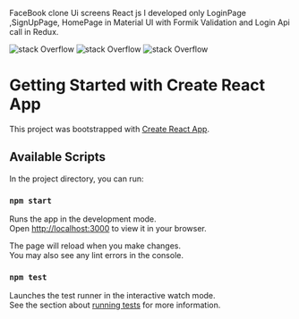 FaceBook clone Ui screens React js
I developed only LoginPage ,SignUpPage, HomePage in Material UI with Formik Validation and Login Api call in Redux.

![stack Overflow](https://github.com/ManiMaran001/FaceBook-Mini-Clone-WebApp/blob/main/Screenshots/HomePage.PNG?raw=true)
![stack Overflow](https://github.com/ManiMaran001/FaceBook-Mini-Clone-WebApp/blob/main/Screenshots/loginValidation.PNG?raw=true)
![stack Overflow](https://github.com/ManiMaran001/FaceBook-Mini-Clone-WebApp/blob/main/Screenshots/HomePage.PNG?raw=true)



# Getting Started with Create React App

This project was bootstrapped with [Create React App](https://github.com/facebook/create-react-app).

## Available Scripts

In the project directory, you can run:

### `npm start`

Runs the app in the development mode.\
Open [http://localhost:3000](http://localhost:3000) to view it in your browser.

The page will reload when you make changes.\
You may also see any lint errors in the console.

### `npm test`

Launches the test runner in the interactive watch mode.\
See the section about [running tests](https://facebook.github.io/create-react-app/docs/running-tests) for more information.

